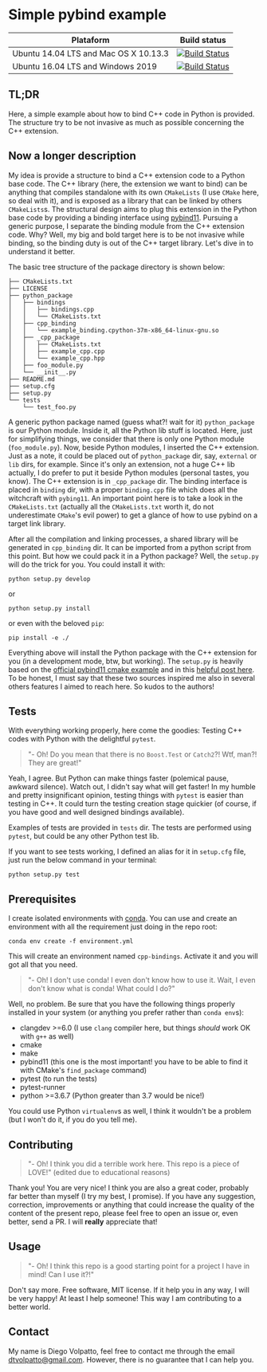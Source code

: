 # Simple pybind example

| Plataform                               	| Build status 	|
|-----------------------------------------	|--------------	|
| Ubuntu 14.04 LTS and Mac OS X 10.13.3 	|  [![Build Status](https://travis-ci.com/volpatto/simple_pybind_example.svg?branch=master)](https://travis-ci.com/volpatto/simple_pybind_example)            	|
| Ubuntu 16.04 LTS and Windows 2019       	|  [![Build Status](https://dev.azure.com/volpatto/volpatto/_apis/build/status/volpatto.simple_pybind_example?branchName=master)](https://dev.azure.com/volpatto/volpatto/_build/latest?definitionId=3&branchName=master)            	|

## TL;DR

Here, a simple example about how to bind C++ code in Python is provided. The structure try to be not invasive as much as possible concerning the C++ extension. 

## Now a longer description

My idea is provide a structure to bind a C++ extension code to a Python base code. The C++ library (here, the extension we want to bind) can be anything that compiles standalone with its own `CMakeLists` (I use `CMake` here, so deal with it), and is exposed as a library that can be linked by others `CMakeLists`s.
The structural design aims to plug this extension in the Python base code by providing a binding interface using
[pybind11](https://github.com/pybind/pybind11). Pursuing a generic purpose, I separate the binding module from the C++ extension code. Why? Well, my big and bold target here is to be not invasive while binding, so the binding duty is out of the
C++ target library. Let's dive in to understand it better.

The basic tree structure of the package directory is shown below:

```console
├── CMakeLists.txt
├── LICENSE
├── python_package
│   ├── bindings
│   │   ├── bindings.cpp
│   │   └── CMakeLists.txt
│   ├── cpp_binding
│   │   └── example_binding.cpython-37m-x86_64-linux-gnu.so
│   ├── _cpp_package
│   │   ├── CMakeLists.txt
│   │   ├── example_cpp.cpp
│   │   └── example_cpp.hpp
│   ├── foo_module.py
│   └── __init__.py
├── README.md
├── setup.cfg
├── setup.py
└── tests
    └── test_foo.py
```

A generic python package named (guess what?! wait for it) `python_package` is our Python module. Inside it, 
all the Python lib stuff is located. Here, just for simplifying things, we consider that there is only one Python module (`foo_module.py`). 
Now, beside Python modules, I inserted the C++ extension. Just as a note, it could be placed out of `python_package` dir, say, `external` or `lib` dirs, for example. Since it's only an extension, not a huge C++ lib actually, I do prefer to put it beside Python modules (personal tastes, you know). The C++ extension is in `_cpp_package` dir. The binding interface is
placed in `binding` dir, with a proper `binding.cpp` file which does all the witchcraft with `pybing11`. An important point
here is to take a look in the `CMakeLists.txt` (actually all the `CMakeLists.txt` worth it, do not underestimate `CMake`'s
evil power) to get a glance of how to use pybind on a target link library.

After all the compilation and linking processes, a shared library will be generated in `cpp_binding` dir.
It can be imported from a python script from this point. But how we could pack it in a Python package? Well, the `setup.py` will do the 
trick for you. You could install it with:

```console
python setup.py develop
```

or

```console
python setup.py install
```

or even with the beloved `pip`:

```console
pip install -e ./
```

Everything above will install the Python package with the C++ extension for you (in a development mode, btw, but working). The
`setup.py` is heavily based on the [official pybind11 cmake example](https://github.com/pybind/cmake_example) and
in this [helpful post here](https://www.benjack.io/2018/02/02/python-cpp-revisited.html). To be honest, 
I must say that these two sources inspired me also in several others features I aimed to reach here. So kudos to the authors!

## Tests

With everything working properly, here come the goodies: Testing C++ codes with Python with the delightful `pytest`.

> "- Oh! Do you mean that there is no `Boost.Test` or `Catch2`?! Wtf, man?! They are great!"

Yeah, I agree. But Python can make things faster (polemical pause, awkward silence). Watch out, I didn't say what will get faster!
In my humble and pretty insignificant opinion, testing things with `pytest` is easier than testing in C++. It could turn the
testing creation stage quickier (of course, if you have good and well designed bindings available).

Examples of tests are provided in `tests` dir. The tests are performed using `pytest`, but could be any other Python test lib.

If you want to see tests working, I defined an alias for it in `setup.cfg` file, just run the below command in your 
terminal:

```console
python setup.py test
```

## Prerequisites

I create isolated environments with [conda](https://conda.io/en/latest/). You can use and create an environment with all the
requirement just doing in the repo root:

```console
conda env create -f environment.yml
```

This will create an environment named `cpp-bindings`. Activate it and you will got all that you need.

> "- Oh! I don't use conda! I even don't know how to use it. Wait, I even don't know what is conda! What could I do?"

Well, no problem. Be sure that you have the following things properly installed in your system (or anything you prefer rather than `conda env`s):

* clangdev >=6.0 (I use `clang` compiler here, but things *should* work OK with `g++` as well)
* cmake
* make
* pybind11 (this one is the most important! you have to be able to find it with CMake's `find_package` command)
* pytest (to run the tests)
* pytest-runner
* python >=3.6.7 (Python greater than 3.7 would be nice!)

You could use Python `virtualenv`s as well, I think it wouldn't be a problem (but I won't do it, if you do you tell me).

## Contributing

> "- Oh! I think you did a terrible work here. This repo is a piece of LOVE!" (edited due to educational reasons)

Thank you! You are very nice! I think you are also a great coder, probably far better than myself (I try my best, I 
promise). If you have any suggestion, correction, improvements or anything that could increase the quality of the content
of the present repo, please feel free to open an issue or, even better, send a PR. I will **really** appreciate that!

## Usage

> "- Oh! I think this repo is a good starting point for a project I have in mind! Can I use it?!"

Don't say more. Free software, MIT license. If it help you in any way, I will be very happy! At least I help someone! This way I am contributing to a better world.

## Contact

My name is Diego Volpatto, feel free to contact me through the email dtvolpatto@gmail.com. However, there is no guarantee
that I can help you.
